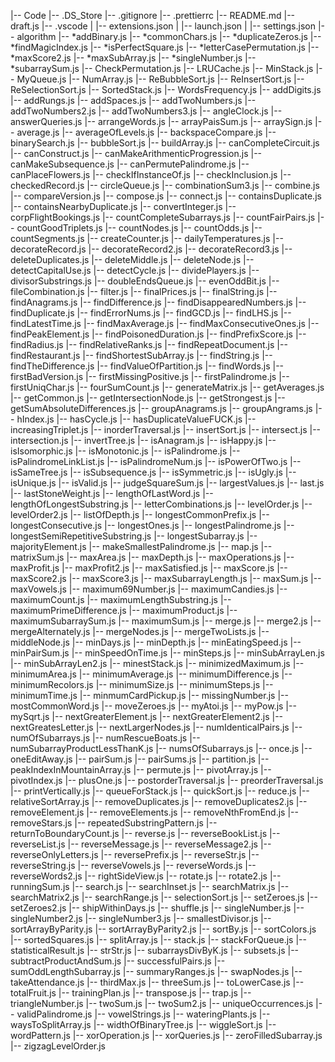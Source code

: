 |-- Code
    |-- .DS_Store
    |-- .gitignore
    |-- .prettierrc
    |-- README.md
    |-- draft.js
    |-- .vscode
    |   |-- extensions.json
    |   |-- launch.json
    |   |-- settings.json
    |-- algorithm
        |-- *addBinary.js
        |-- *commonChars.js
        |-- *duplicateZeros.js
        |-- *findMagicIndex.js
        |-- *isPerfectSquare.js
        |-- *letterCasePermutation.js
        |-- *maxScore2.js
        |-- *maxSubArray.js
        |-- *singleNumber.js
        |-- *subarraySum.js
        |-- CheckPermutation.js
        |-- LRUCache.js
        |-- MinStack.js
        |-- MyQueue.js
        |-- NumArray.js
        |-- ReBubbleSort.js
        |-- ReInsertSort.js
        |-- ReSelectionSort.js
        |-- SortedStack.js
        |-- WordsFrequency.js
        |-- addDigits.js
        |-- addRungs.js
        |-- addSpaces.js
        |-- addTwoNumbers.js
        |-- addTwoNumbers2.js
        |-- addTwoNumbers3.js
        |-- angleClock.js
        |-- answerQueries.js
        |-- arrangeWords.js
        |-- arrayPaisSum.js
        |-- arraySign.js
        |-- average.js
        |-- averageOfLevels.js
        |-- backspaceCompare.js
        |-- binarySearch.js
        |-- bubbleSort.js
        |-- buildArray.js
        |-- canCompleteCircuit.js
        |-- canConstruct.js
        |-- canMakeArithmenticProgression.js
        |-- canMakeSubsequence.js
        |-- canPermutePalindrome.js
        |-- canPlaceFlowers.js
        |-- checkIfInstanceOf.js
        |-- checkInclusion.js
        |-- checkedRecord.js
        |-- circleQueue.js
        |-- combinationSum3.js
        |-- combine.js
        |-- compareVersion.js
        |-- compose.js
        |-- connect.js
        |-- containsDuplicate.js
        |-- containsNearbyDuplicate.js
        |-- convertInteger.js
        |-- corpFlightBookings.js
        |-- countCompleteSubarrays.js
        |-- countFairPairs.js
        |-- countGoodTriplets.js
        |-- countNodes.js
        |-- countOdds.js
        |-- countSegments.js
        |-- createCounter.js
        |-- dailyTemperatures.js
        |-- decorateRecord.js
        |-- decorateRecord2.js
        |-- decorateRecord3.js
        |-- deleteDuplicates.js
        |-- deleteMiddle.js
        |-- deleteNode.js
        |-- detectCapitalUse.js
        |-- detectCycle.js
        |-- dividePlayers.js
        |-- divisorSubstrings.js
        |-- doubleEndsQueue.js
        |-- evenOddBit.js
        |-- fileCombination.js
        |-- filter.js
        |-- finalPrices.js
        |-- finalString.js
        |-- findAnagrams.js
        |-- findDifference.js
        |-- findDisappearedNumbers.js
        |-- findDuplicate.js
        |-- findErrorNums.js
        |-- findGCD.js
        |-- findLHS.js
        |-- findLatestTime.js
        |-- findMaxAverage.js
        |-- findMaxConsecutiveOnes.js
        |-- findPeakElement.js
        |-- findPoisonedDuration.js
        |-- findPrefixScore.js
        |-- findRadius.js
        |-- findRelativeRanks.js
        |-- findRepeatDocument.js
        |-- findRestaurant.js
        |-- findShortestSubArray.js
        |-- findString.js
        |-- findTheDifference.js
        |-- findValueOfPartition.js
        |-- findWords.js
        |-- firstBadVersion.js
        |-- firstMissingPositive.js
        |-- firstPalindrome.js
        |-- firstUniqChar.js
        |-- fourSumCount.js
        |-- generateMatrix.js
        |-- getAverages.js
        |-- getCommon.js
        |-- getIntersectionNode.js
        |-- getStrongest.js
        |-- getSumAbsoluteDifferences.js
        |-- groupAnagrams.js
        |-- groupAngrams.js
        |-- hIndex.js
        |-- hasCycle.js
        |-- hasDuplicateValueFUCK.js
        |-- increasingTriplet.js
        |-- inorderTraversal.js
        |-- insertSort.js
        |-- intersect.js
        |-- intersection.js
        |-- invertTree.js
        |-- isAnagram.js
        |-- isHappy.js
        |-- isIsomorphic.js
        |-- isMonotonic.js
        |-- isPalindrome.js
        |-- isPalindromeLinkList.js
        |-- isPalindromeNum.js
        |-- isPowerOfTwo.js
        |-- isSameTree.js
        |-- isSubsequence.js
        |-- isSymmetric.js
        |-- isUgly.js
        |-- isUnique.js
        |-- isValid.js
        |-- judgeSquareSum.js
        |-- largestValues.js
        |-- last.js
        |-- lastStoneWeight.js
        |-- lengthOfLastWord.js
        |-- lengthOfLongestSubstring.js
        |-- letterCombinations.js
        |-- levelOrder.js
        |-- levelOrder2.js
        |-- listOfDepth.js
        |-- longestCommonPrefix.js
        |-- longestConsecutive.js
        |-- longestOnes.js
        |-- longestPalindrome.js
        |-- longestSemiRepetitiveSubstring.js
        |-- longestSubarray.js
        |-- majorityElement.js
        |-- makeSmallestPalindrome.js
        |-- map.js
        |-- matrixSum.js
        |-- maxArea.js
        |-- maxDepth.js
        |-- maxOperations.js
        |-- maxProfit.js
        |-- maxProfit2.js
        |-- maxSatisfied.js
        |-- maxScore.js
        |-- maxScore2.js
        |-- maxScore3.js
        |-- maxSubarrayLength.js
        |-- maxSum.js
        |-- maxVowels.js
        |-- maximum69Number.js
        |-- maximumCandies.js
        |-- maximumCount.js
        |-- maximumLengthSubstring.js
        |-- maximumPrimeDifference.js
        |-- maximumProduct.js
        |-- maximumSubarraySum.js
        |-- maximumSum.js
        |-- merge.js
        |-- merge2.js
        |-- mergeAlternately.js
        |-- mergeNodes.js
        |-- mergeTwoLists.js
        |-- middleNode.js
        |-- minDays.js
        |-- minDepth.js
        |-- minEatingSpeed.js
        |-- minPairSum.js
        |-- minSpeedOnTime.js
        |-- minSteps.js
        |-- minSubArrayLen.js
        |-- minSubArrayLen2.js
        |-- minestStack.js
        |-- minimizedMaximum.js
        |-- minimumArea.js
        |-- minimumAverage.js
        |-- minimumDifference.js
        |-- minimumRecolors.js
        |-- minimumSize.js
        |-- minimumSteps.js
        |-- minimumTime.js
        |-- minmumCardPickup.js
        |-- missingNumber.js
        |-- mostCommonWord.js
        |-- moveZeroes.js
        |-- myAtoi.js
        |-- myPow.js
        |-- mySqrt.js
        |-- nextGreaterElement.js
        |-- nextGreaterElement2.js
        |-- nextGreatesLetter.js
        |-- nextLargerNodes.js
        |-- numIdenticalPairs.js
        |-- numOfSubarrays.js
        |-- numRescueBoats.js
        |-- numSubarrayProductLessThanK.js
        |-- numsOfSubarrays.js
        |-- once.js
        |-- oneEditAway.js
        |-- pairSum.js
        |-- pairSums.js
        |-- partition.js
        |-- peakIndexInMountainArray.js
        |-- permute.js
        |-- pivotArray.js
        |-- pivotIndex.js
        |-- plusOne.js
        |-- postorderTraversal.js
        |-- preorderTraversal.js
        |-- printVertically.js
        |-- queueForStack.js
        |-- quickSort.js
        |-- reduce.js
        |-- relativeSortArray.js
        |-- removeDuplicates.js
        |-- removeDuplicates2.js
        |-- removeElement.js
        |-- removeElements.js
        |-- removeNthFromEnd.js
        |-- removeStars.js
        |-- repeatedSubstringPattern.js
        |-- returnToBoundaryCount.js
        |-- reverse.js
        |-- reverseBookList.js
        |-- reverseList.js
        |-- reverseMessage.js
        |-- reverseMessage2.js
        |-- reverseOnlyLetters.js
        |-- reversePrefix.js
        |-- reverseStr.js
        |-- reverseString.js
        |-- reverseVowels.js
        |-- reverseWords.js
        |-- reverseWords2.js
        |-- rightSideView.js
        |-- rotate.js
        |-- rotate2.js
        |-- runningSum.js
        |-- search.js
        |-- searchInset.js
        |-- searchMatrix.js
        |-- searchMatrix2.js
        |-- searchRange.js
        |-- selectionSort.js
        |-- setZeroes.js
        |-- setZeroes2.js
        |-- shipWithinDays.js
        |-- shuffle.js
        |-- singleNumber.js
        |-- singleNumber2.js
        |-- singleNumber3.js
        |-- smallestDivisor.js
        |-- sortArrayByParity.js
        |-- sortArrayByParity2.js
        |-- sortBy.js
        |-- sortColors.js
        |-- sortedSquares.js
        |-- splitArray.js
        |-- stack.js
        |-- stackForQueue.js
        |-- statisticalResult.js
        |-- strStr.js
        |-- subarraysDivByK.js
        |-- subsets.js
        |-- subtractProductAndSum.js
        |-- successfulPairs.js
        |-- sumOddLengthSubarray.js
        |-- summaryRanges.js
        |-- swapNodes.js
        |-- takeAttendance.js
        |-- thirdMax.js
        |-- threeSum.js
        |-- toLowerCase.js
        |-- totalFruit.js
        |-- trainingPlan.js
        |-- transpose.js
        |-- trap.js
        |-- triangleNumber.js
        |-- twoSum.js
        |-- twoSum2.js
        |-- uniqueOccurrences.js
        |-- validPalindrome.js
        |-- vowelStrings.js
        |-- wateringPlants.js
        |-- waysToSplitArray.js
        |-- widthOfBinaryTree.js
        |-- wiggleSort.js
        |-- wordPattern.js
        |-- xorOperation.js
        |-- xorQueries.js
        |-- zeroFilledSubarray.js
        |-- zigzagLevelOrder.js
